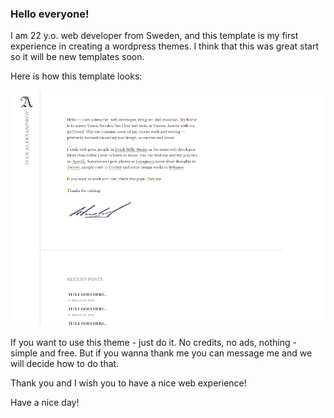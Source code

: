 ### Hello everyone!

I am 22 y.o. web developer from Sweden, and this template is my first experience in creating a wordpress themes. I think that this was great start so it will be new templates soon.

Here is how this template looks:

![alt text](https://github.com/swe/Abisko/blob/master/screenshot.png "Main page screenshot")

If you want to use this theme - just do it. No credits, no ads, nothing - simple and free. But if you wanna thank me you can message me and we will decide how to do that.

Thank you and I wish you to have a nice web experience!

Have a nice day!

